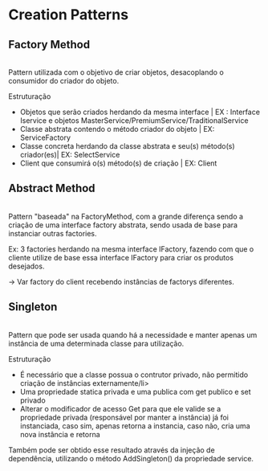 <h1>Creation Patterns</h1>

## Factory Method
<br/> Pattern utilizada com o objetivo de criar objetos, desacoplando o consumidor do criador do objeto.

Estruturação
<ul>
    <li>Objetos que serão criados herdando da mesma interface | EX : Interface Iservice e objetos MasterService/PremiumService/TraditionalService</li>
    <li>Classe abstrata contendo o método criador do objeto | EX: ServiceFactory</li>
    <li>Classe concreta herdando da classe abstrata e seu(s) método(s) criador(es)| EX: SelectService </li>
    <li>Client que consumirá o(s) método(s) de criação | EX: Client </li>
</ul>


## Abstract Method
<br/>Pattern "baseada" na FactoryMethod, com a grande diferença sendo a criação de uma interface factory abstrata, sendo usada de base para instanciar outras factories.

Ex: 3 factories herdando na mesma interface IFactory, fazendo com que o cliente utilize de base essa interface IFactory para criar os produtos desejados.

-> Var factory do client recebendo instâncias de factorys diferentes.

## Singleton
<br/>Pattern que pode ser usada quando há a necessidade e manter apenas um instância de uma determinada classe para utilização.

Estruturação
<ul>
    <li>É necessário que a classe possua o contrutor privado, não permitido criação de instâncias externamente/li>
    <li>Uma propriedade statica privada e uma publica com get publico e set privado</li>
    <li>Alterar o modificador de acesso Get para que ele valide se a propriedade privada (responsável por manter a instância) já foi instanciada, caso sim, apenas retorna a instancia, caso não, cria uma nova instância e retorna</li>
</ul>

Também pode ser obtido esse resultado através da injeção de dependência, utilizando o método AddSingleton() da propriedade service.